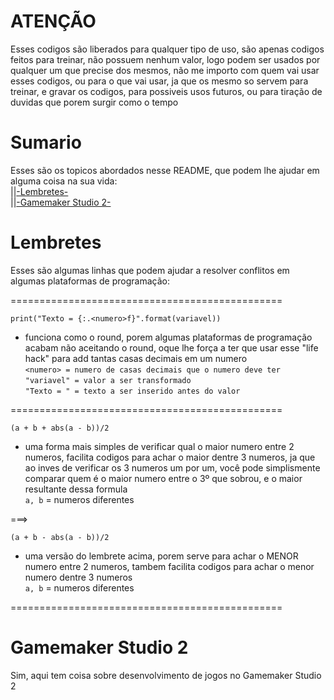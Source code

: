 # ATENÇÃO
Esses codigos são liberados para qualquer tipo de uso, são apenas codigos feitos para treinar, não possuem nenhum valor, logo podem ser usados por qualquer um que precise dos mesmos, não me importo com quem vai usar esses codigos, ou para o que vai usar, ja que os mesmo so servem para treinar, e gravar os codigos, para possiveis usos futuros, ou para tiração de duvidas que porem surgir como o tempo

# Sumario
Esses são os topicos abordados nesse README, que podem lhe ajudar em alguma coisa na sua vida:<br />
  ||[-Lembretes-](https://github.com/GaryLickt/codigos#lembretes)<br />
  ||[-Gamemaker Studio 2-](https://github.com/GaryLickt/codigos#gamemaker-studio-2)<br />


# Lembretes
Esses são algumas linhas que podem ajudar a resolver conflitos em algumas plataformas de programação:

===============================================<br />

`print("Texto = {:.<numero>f}".format(variavel))`<br />
- funciona como o round, porem algumas plataformas de programação acabam não aceitando o round, oque lhe força a ter que usar esse "life hack" para add tantas casas decimais em um numero<br />
`<numero> = numero de casas decimais que o numero deve ter`<br />
`"variavel" = valor a ser transformado`<br />
`"Texto = " = texto a ser inserido antes do valor`<br />

===============================================<br />

`(a + b + abs(a - b))/2`<br />
- uma forma mais simples de verificar qual o maior numero entre 2 numeros, facilita codigos para achar o maior dentre 3 numeros, ja que ao inves de verificar os 3 numeros um por um, você pode simplismente comparar quem é o maior numero entre o 3º que sobrou, e o maior resultante dessa formula<br />
`a, b` = numeros diferentes<br />

===><br />

`(a + b - abs(a - b))/2`<br />
- uma versão do lembrete acima, porem serve para achar o MENOR numero entre 2 numeros, tambem facilita codigos para achar o menor numero dentre 3 numeros<br />
`a, b` = numeros diferentes<br />

===============================================<br />

# Gamemaker Studio 2
Sim, aqui tem coisa sobre desenvolvimento de jogos no Gamemaker Studio 2
